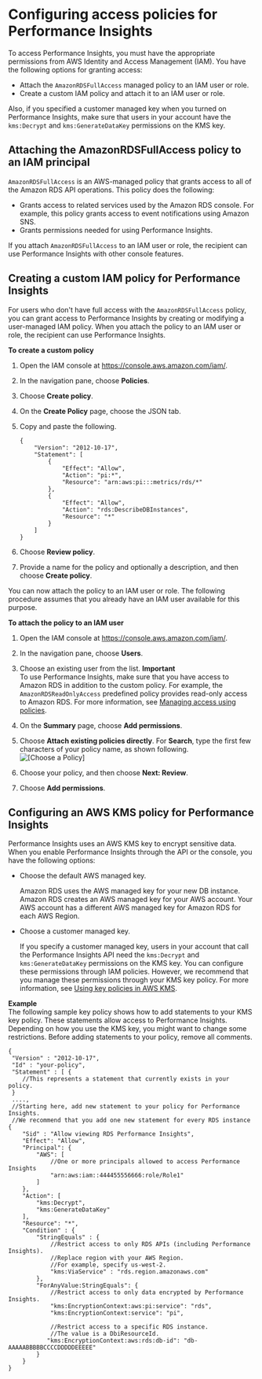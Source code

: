 # Configuring access policies for Performance Insights<a name="USER_PerfInsights.access-control"></a>

To access Performance Insights, you must have the appropriate permissions from AWS Identity and Access Management \(IAM\)\. You have the following options for granting access:
+ Attach the `AmazonRDSFullAccess` managed policy to an IAM user or role\.
+ Create a custom IAM policy and attach it to an IAM user or role\.

Also, if you specified a customer managed key when you turned on Performance Insights, make sure that users in your account have the `kms:Decrypt` and `kms:GenerateDataKey` permissions on the KMS key\.



## Attaching the AmazonRDSFullAccess policy to an IAM principal<a name="USER_PerfInsights.access-control.managed-policy"></a>

`AmazonRDSFullAccess` is an AWS\-managed policy that grants access to all of the Amazon RDS API operations\. This policy does the following:
+ Grants access to related services used by the Amazon RDS console\. For example, this policy grants access to event notifications using Amazon SNS\.
+ Grants permissions needed for using Performance Insights\. 

If you attach `AmazonRDSFullAccess` to an IAM user or role, the recipient can use Performance Insights with other console features\.

## Creating a custom IAM policy for Performance Insights<a name="USER_PerfInsights.access-control.custom-policy"></a>

For users who don't have full access with the `AmazonRDSFullAccess` policy, you can grant access to Performance Insights by creating or modifying a user\-managed IAM policy\. When you attach the policy to an IAM user or role, the recipient can use Performance Insights\.

**To create a custom policy**

1. Open the IAM console at [https://console\.aws\.amazon\.com/iam/](https://console.aws.amazon.com/iam/)\.

1. In the navigation pane, choose **Policies**\.

1. Choose **Create policy**\.

1. On the **Create Policy** page, choose the JSON tab\. 

1. Copy and paste the following\.

   ```
   {
       "Version": "2012-10-17",
       "Statement": [
           {
               "Effect": "Allow",
               "Action": "pi:*",
               "Resource": "arn:aws:pi:::metrics/rds/*"
           },
           {
               "Effect": "Allow",
               "Action": "rds:DescribeDBInstances",
               "Resource": "*"
           }
       ]
   }
   ```

1. Choose **Review policy**\.

1. Provide a name for the policy and optionally a description, and then choose **Create policy**\.

You can now attach the policy to an IAM user or role\. The following procedure assumes that you already have an IAM user available for this purpose\.

**To attach the policy to an IAM user**

1. Open the IAM console at [https://console\.aws\.amazon\.com/iam/](https://console.aws.amazon.com/iam/)\.

1. In the navigation pane, choose **Users**\.

1. Choose an existing user from the list\.
**Important**  
To use Performance Insights, make sure that you have access to Amazon RDS in addition to the custom policy\. For example, the `AmazonRDSReadOnlyAccess` predefined policy provides read\-only access to Amazon RDS\. For more information, see [Managing access using policies](UsingWithRDS.IAM.md#security_iam_access-manage)\.

1. On the **Summary** page, choose **Add permissions**\.

1. Choose **Attach existing policies directly**\. For **Search**, type the first few characters of your policy name, as shown following\.  
![\[Choose a Policy\]](http://docs.aws.amazon.com/AmazonRDS/latest/AuroraUserGuide/images/perf_insights_attach_iam_policy.png)

1. Choose your policy, and then choose **Next: Review**\.

1. Choose **Add permissions**\.

## Configuring an AWS KMS policy for Performance Insights<a name="USER_PerfInsights.access-control.cmk-policy"></a>

Performance Insights uses an AWS KMS key to encrypt sensitive data\. When you enable Performance Insights through the API or the console, you have the following options:
+ Choose the default AWS managed key\.

  Amazon RDS uses the AWS managed key for your new DB instance\. Amazon RDS creates an AWS managed key for your AWS account\. Your AWS account has a different AWS managed key for Amazon RDS for each AWS Region\.
+ Choose a customer managed key\.

  If you specify a customer managed key, users in your account that call the Performance Insights API need the `kms:Decrypt` and `kms:GenerateDataKey` permissions on the KMS key\. You can configure these permissions through IAM policies\. However, we recommend that you manage these permissions through your KMS key policy\. For more information, see [ Using key policies in AWS KMS](https://docs.aws.amazon.com/kms/latest/developerguide/key-policies.html)\. 

**Example**  
The following sample key policy shows how to add statements to your KMS key policy\. These statements allow access to Performance Insights\. Depending on how you use the KMS key, you might want to change some restrictions\. Before adding statements to your policy, remove all comments\.  

```
{
 "Version" : "2012-10-17",
 "Id" : "your-policy",
 "Statement" : [ {
    //This represents a statement that currently exists in your policy.
 }
 ....,
 //Starting here, add new statement to your policy for Performance Insights.
 //We recommend that you add one new statement for every RDS instance
{
    "Sid" : "Allow viewing RDS Performance Insights",
    "Effect": "Allow",
    "Principal": {
        "AWS": [
            //One or more principals allowed to access Performance Insights
            "arn:aws:iam::444455556666:role/Role1"
        ]
    },
    "Action": [
        "kms:Decrypt",
        "kms:GenerateDataKey"
    ],
    "Resource": "*",
    "Condition" : {
        "StringEquals" : {
            //Restrict access to only RDS APIs (including Performance Insights).
            //Replace region with your AWS Region. 
            //For example, specify us-west-2.
            "kms:ViaService" : "rds.region.amazonaws.com"
        },
        "ForAnyValue:StringEquals": {
            //Restrict access to only data encrypted by Performance Insights.
            "kms:EncryptionContext:aws:pi:service": "rds",
            "kms:EncryptionContext:service": "pi",
            
            //Restrict access to a specific RDS instance.
            //The value is a DbiResourceId.
           "kms:EncryptionContext:aws:rds:db-id": "db-AAAAABBBBBCCCCDDDDDEEEEE"
        }
    }
}
```